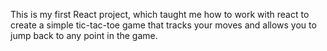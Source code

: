 This is my first React project, which taught me how to work with react to create a simple tic-tac-toe game that tracks your moves and allows you to jump back to any point in the game. 